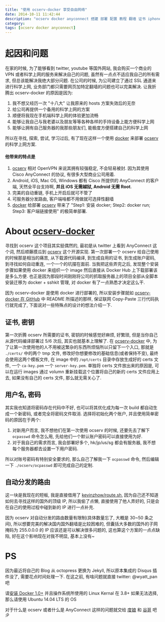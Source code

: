 ```yaml
---
title: "使用 ocserv-docker 享受自由网络"
date: 2014-10-11 11:42:44
description: "ocserv docker anyconnect 搭建 部署 配置 教程 翻墙 证书 iphone android"
category: 
tags: [ocserv docker anyconnect]
---
```

# 起因和问题
在家的时候, 为了能够看到 twitter, youtube 等国外网站, 我会购买一个商业的 VPN 或者科学上网的服务来解决自己的问题, 虽然有一点点不适应我自己的所有需求, 但总该能解决我绝大部分问题. 在公司的时候, 为公司建立了通过 SSL 通道来进行科学上网, 业务部门都只需要网页加特定翻墙的问题也可以完美解决. 让我折腾出 ocserv-docker 的原因是因为:

1. 我不想又经历一次 "十八大" 让我原来的 hosts 方案失效后的无奈
1. 给公司再提供一个备用的科学上网的方案
1. 顺便将我现在手机端科学上网的体验更加流畅
1. 能够让我自己与我老婆以及朋友等等各种各样的手持设备上能方便科学上网
1. 能够让拥有自己服务器的我那些朋友们, 能极度方便搭建自己的科学上网

所以在寻找, 探索, 尝试, 学习过后, 有了现在这样一个使用 [docker][docker-site] 来部署 [ocserv][ocserv-site] 的科学上网方案.

#### 他带来的特点是

1. [ocserv][ocserv-site] 相对 OpenVPN 来说其拥有较强稳定, 不会轻易被封. 因为其使用 Cisco AnyConnect 的协议, 有很多大型商业公司用着.
1. Android, iOS, Mac OS, Windows 都有 Cisco 所提供的 AnyConnect 的客户端, 天然全平台支持啊, **并且 iOS 无需越狱, Android 无需 Root**.
1. 完美的自动重链, 手机上开启后就可不管了
1. 可服务器分发路由, 客户端啥都不用做就可选择性翻墙
1. [docker][docker-site] 给部署 [ocserv][ocserv-site] 带来了 "Step1: 安装 docker; Step2: docker run; Step3: 客户端链接使用" 的极简单部署.


# About [ocserv-docker][github]
寻找到 ocserv 这个项目其实挺偶然的, 最初是从 twitter 上看到 AnyConnect 这个词, 然后顺藤摸瓜到 [ocserv][ocserv-site] 这个开源实现. 第一次部署一个 ocserv 给自己使用的时候那是相当的痛苦, 从下载源代码编译, 到生成自用的证书, 到生成账户密码, 到寻找如何自动重连, 一个一个的坑摆在面前. 当我把这些弄完之后, 发现整个安装步骤如果使用 docker 来组织一个 image 然后直接从 Docker Hub 上下载部署该是多么方便. 也正是因为那段时间刚刚将公司的抓取服务器上的项目全部从全脚本安装迁移为 docker + sshkit 管理, 对 docker 有了一点熟悉才决定这么干.

因为 ocserv-docker 是使用 docker 进行部署的, 所以安装步骤就如 [ocserv-docker 在 GitHub][github] 中 README 所描述的那样, 保证联网 Copy-Paste 三行代码执行就完成了, 下面说对一些特殊点的设计的想法介绍一下.

## 证书, 密钥
第一次折腾 ocserv 所需要的证书, 密钥的时候感觉好麻烦, 好繁琐, 但是当你自己从源代码编译部署过 5/6 次后, 其实也就基本上理解了. 在 [ocserv-docker][dochub] 中, 为了让第一次使用他的人不用被这繁杂的东西所烦恼所以只留下一个入口, 那就是 `./certs/` 中的两个 tmp 文件, 修改好你想要修改的基础信息(或者保持不变), 最终会使用这两个模板文件, 在 image 中的 `/opt/certs` 目录中存放生成好的 certs 文件, 一个 `ca-key.pem` 一个 `server-key.pem`. 单独将 certs 文件放出来的原因是, 可以在运行 images 通过 volumn 重新挂载这个位置将自己的新的 certs 文件应用上去, 如果没有自己的 certs 文件, 那么就无需关心了.

## 用户名, 密码
其实我也知道将密码存在代码中不好, 也可以将其优化成为每一次 build 都自动生成一个新密码, 或者完全将密码文件取消. 选择将初始化两个账户, 并且使用简单密码的原因在于两个:

1. 对新用户而言, 我不想他们在第一次使用 ocserv 的时候, 还要先去了解下 `ocpasswd` 命令怎么用, 先给他们一个默认账户密码可以直接使用为好.
1. 对于我自己的需求而言, 我会部署好多个, hk/jp/us/sg 都会有服务器, 我不想每个服务器都去设置一下用户密码.

所以对账号密码有特别安全要求的, 那么自己了解我一下 `ocpasswd` 命令, 然后编辑一下 `./ocserv/ocpasswd` 即可完成自己的定制.

## 自动分发的路由
这一块是我现在的短板, 我是直接借用了 [kevinzhow/route.sh](https://gist.github.com/kevinzhow/9661732), 因为自己还不知道如何去寻找这样的国外的顶级 IP, 所以我偷了点懒, 直接使用了他人弄好的, 只是会在自己的使用过程中碰到新的 IP 进行一点补充.

因为 ocserv 对自动分发的路由数量有限制(具体数量忘了, 大概是 30~50 条之间), 所以想要完美的解决国内国外翻墙是比较困难的, 但囊括大多数的国外的子网掩码为 255.0.0.0 的 IP 应该还是可以解决很多问题的, 这也算这个方案的一点点缺陷, 好在这个影响现在对我不明显, 基本上没有~

# PS
因为最近将自己的 Blog 从 octopress 更换为 Jekyll, 所以原本集成的 Disqus 插件没了, 需要花点时间处理一下. 在这之前, 有啥问题就直接 twitter: @wyatt_pan 吧

请[安装 Docker 1.0+](https://gist.github.com/wppurking/55db8651a88425e0f977) 并且操作系统所使用的 Linux Kernal 在 3.8+  如果无法选择, 那么请使用 Ubuntu 14.04 LTS 的 OS

对于什么是 ocserv 或者什么是 AnyConnect 这样的问题就交给 [度娘](http://www.baidu.com/s?ie=utf-8&f=8&rsv_bp=1&tn=baiduhome_pg&wd=anyconnect%20ocserv&rsv_spt=1&rsv_enter=1&rsv_sug3=9&rsv_sug2=0&inputT=1331) 和 [谷哥](https://www.google.com/#newwindow=1&hl=en&qscrl=1&q=what+is+anyconnect) 吧 :P


[docker-site]: https://docker.com/ "Docker Inc."
[ocserv-site]: http://www.infradead.org/ocserv/ "OpenConnect VPN Server"
[github]: https://github.com/wppurking/ocserv-docker "GitHub ocserv-docker"
[dochub]: https://registry.hub.docker.com/u/wppurking/ocserv/ "Docker ocserv"
